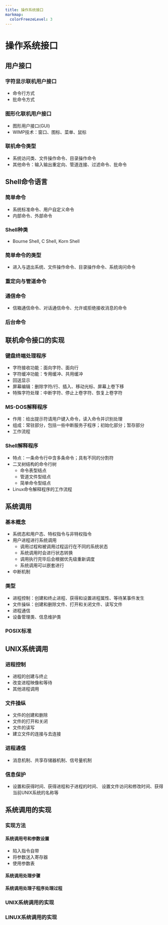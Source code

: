 ```yaml
---
title: 操作系统接口
markmap:
  colorFreezeLevel: 3
---
```


# 操作系统接口
## 用户接口
### 字符显示联机用户接口
- 命令行方式
- 批命令方式

### 图形化联机用户接口
- 图形用户接口(GUI)
- WIMP技术：窗口、图标、菜单、鼠标

### 联机命令类型
- 系统访问类、文件操作命令、目录操作命令
- 其他命令：输入输出重定向、管道连接、过滤命令、批命令

## Shell命令语言
### 简单命令
- 系统标准命令、用户自定义命令
- 内部命令、外部命令

### Shell种类
- Bourne Shell, C Shell, Korn Shell

### 简单命令的类型
- 进入与退出系统、文件操作命令、目录操作命令、系统询问命令

### 重定向与管道命令

### 通信命令
- 信箱通信命令、对话通信命令、允许或拒绝接收消息的命令

### 后台命令

## 联机命令接口的实现
### 键盘终端处理程序
- 字符接收功能：面向字符、面向行
- 字符缓冲功能：专用缓冲、共用缓冲
- 回送显示
- 屏幕编辑：删除字符/行、插入、移动光标、屏幕上卷下移
- 特殊字符处理：中断字符、停止上卷字符、恢复上卷字符

### MS-DOS解释程序
- 作用：给出提示符请用户键入命令，读入命令并识别处理
- 组成：常驻部分，包括一些中断服务子程序；初始化部分；暂存部分
- 工作流程

### Shell解释程序
- 特点：一条命令行中含多条命令；具有不同的分割符
- 二叉树结构的命令行树
    - 命令表型结点
    - 管道文件型结点
    - 简单命令型结点
- Linux命令解释程序的工作流程

## 系统调用
### 基本概念
- 系统态和用户态、特权指令与非特权指令
- 用户进程进行系统调用
    - 调用过程和被调用过程运行在不同的系统状态
    - 系统调用时会进行状态转换
    - 调用执行完毕后会根据优先级重新调度
    - 系统调用可以嵌套进行
- 中断机制

### 类型
- 进程控制：创建和终止进程、获得和设置进程属性、等待某事件发生
- 文件操纵：创建和删除文件、打开和关闭文件、读写文件
- 进程通信
- 设备管理类、信息维护类

### POSIX标准

## UNIX系统调用
### 进程控制
- 进程的创建与终止
- 改变进程映像和等待
- 其他进程调用

### 文件操纵
- 文件的创建和删除
- 文件的打开和关闭
- 文件的读写
- 建立文件的连接与去连接

### 进程通信
- 消息机制、共享存储器机制、信号量机制

### 信息保护
- 设置和获得时间、获得进程和子进程的时间、
设置文件访问和修改时间、获得当前UNIX系统的名称等

## 系统调用的实现
### 实现方法
#### 系统调用号和参数设置
- 陷入指令自带
- 将参数送入寄存器
- 使用参数表

#### 系统调用处理步骤

#### 系统调用处理子程序处理过程

### UNIX系统调用的实现

### LINUX系统调用的实现

